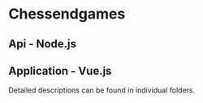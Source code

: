 # Chessendgames

## Api - Node.js
## Application - Vue.js

Detailed descriptions can be found in individual folders.